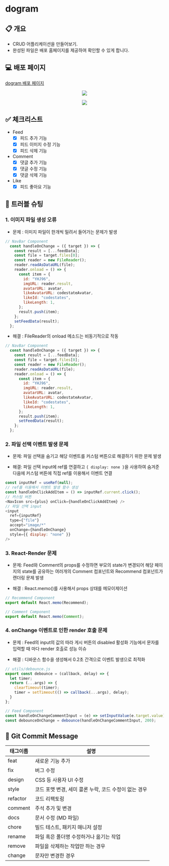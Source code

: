 # dogram

## 📋 개요
- CRUD 어플리케이션을 만들어보기.
- 완성된 파일은 배포 홈페이지를 제공하여 확인할 수 있게 합니다.

## 💻 배포 페이지
[dogram 배포 페이지](https://dogram-yhj96.netlify.app/)

<p align="center">
  <img src="./data/화면1.gif">
</p>

<p align="center">
  <img src="./data/화면2.gif">
</p>

## ✅ 체크리스트

- Feed
  - [x] 피드 추가 기능
  - [x] 피드 이미지 수정 기능
  - [x] 피드 삭제 기능
- Comment
  - [x] 댓글 추가 기능
  - [x] 댓글 수정 기능
  - [x] 댓글 삭제 기능
- Like
  - [x] 피드 좋아요 기능

## 🚀 트러블 슈팅

### 1. 이미지 파일 생성 오류
- 문제 : 이미지 파일이 한개씩 밀려서 들어가는 문제가 발생

```javascript
// NavBar Component
  const handleOnChange = ({ target }) => {
    const result = [...feedData];
    const file = target.files[0];
    const reader = new FileReader();
    reader.readAsDataURL(file);
    reader.onload = () => {
      const item = {
        id: "YHJ96",
        imgURL: reader.result, 
        avatarURL: avatar,
        likeAvatarURL: codestateAvatar,
        likeId: "codestates",
        likeLength: 1,
      };
      result.push(item);
    };
    setFeedData(result);
  };
```

- 해결 : FileReader의 onload 메소드는 비동기적으로 작동

```javascript
// NavBar Component
  const handleOnChange = ({ target }) => {
    const result = [...feedData];
    const file = target.files[0];
    const reader = new FileReader();
    reader.readAsDataURL(file);
    reader.onload = () => {
      const item = {
        id: "YHJ96",
        imgURL: reader.result, 
        avatarURL: avatar,
        likeAvatarURL: codestateAvatar,
        likeId: "codestates",
        likeLength: 1,
      };
      result.push(item);
      setFeedData(result);
    };
  };
```

### 2. 파일 선택 이벤트 발생 문제
- 문제: 파일 선택을 숨기고 해당 이벤트를 커스텀 버튼으로 해결하기 위한 문제 발생

- 해결: 파일 선택 input에 ref를 연결하고 `{ display: none }`을 사용하여 숨겨준 다음에 커스텀 버튼에 직접 ref를 이용해서 이벤트 연결

```javascript
const inputRef = useRef(null);
// ref를 이용해서 이벤트 발생 함수 생성
const handleOnClickAddItem = () => inputRef.current.click();
// 커스텀 버튼
<NavIcon src={plus} onClick={handleOnClickAddItem} />
// 파일 선택 input
<input
  ref={inputRef}
  type={"file"}
  accept="image/*"
  onChange={handleOnChange}
  style={{ display: "none" }}
/>
```

### 3. React-Render 문제
- 문제: Feed와 Comment의 props를 수정하면 부모의 state가 변경되어 해당 페이지의 state를 공유하는 여러개의 Comment 컴포넌트와 Recommend 컴포넌트가 랜더링 문제 발생

- 해결 : React.memo()를 사용해서 props 상태를 메모이제이션

```javascript
// Recommend Component
export default React.memo(Recommend);
```

```javascript
// Comment Component
export default React.memo(Comment);
```

### 4. onChange 이벤트로 인한 render 호출 문제
- 문제 : Feed의 input의 값의 따라 게시 버튼의 disabled 활성화 기능에서 문자를 입력할 때 마다 render 호출로 성능 이슈

- 해결 : 디바운스 함수을 생성해서 0.2초 간격으로 이벤트 발생으로 최적화

```javascript
// utils/debounce.js
export const debounce = (callback, delay) => {
  let timer;
  return (...args) => {
    clearTimeout(timer);
    timer = setTimeout(() => callback(...args), delay);
  }
};
```

```javascript
// Feed Component
const handleOnChangeCommentInput = (e) => setInputValue(e.target.value);
const debounceOnChange = debounce(handleOnChangeCommentInput, 200);
```


## 🙌 Git Commit Message

| 태그이름    | 설명                                                  |
| ----------- | -----------------------------------------------------|
| feat     | 새로운 기능 추가                                      |
| fix      | 버그 수정                                             |
| design   | CSS 등 사용자 UI 수정                                 |
| style    | 코드 포맷 변경, 세미 콜론 누락, 코드 수정이 없는 경우 |
| refactor | 코드 리팩토링                                         |
| comment  | 주석 추가 및 변경                                    |
| docs     | 문서 수정 (MD 파일)                                  | 
| chore    | 빌드 테스트, 패키지 매니저 설정                      |
| rename   | 파일 혹은 폴더명 수정하거나 옮기는 작업               |
| remove   | 파일을 삭제하는 작업만 하는 경우                     |
| change   | 문자만 변경한 경우                                  |